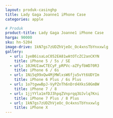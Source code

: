 ```yaml
---
layout: produk-casinghp
title: Lady Gaga Joanne1 iPhone Case
categories: apple

# Produk
product-title: Lady Gaga Joanne1 iPhone Case
harga: 90000
sku: hn-5204
image-drive: 1kN7gs7zUDZhVjeOc_Oc4xnsTbYnxxwlg
gallery:
  - url: 1yeB6isaLoC052EA81wAtOTcZC2anCKYN
    title: iPhone 5 / 5s / SE
  - url: 10JHUIawCTECyF_pRPVc-aZFyfbWD70R3
    title: iPhone 6 / 6s
  - url: 1Ni5q99xQw4MjMWlxsW6fju5vYt6UDYIm
    title: iPhone 6 Plus / 6s Plus
  - url: 1o7tgwwBpJ-VyPZnTh6nDrd4XksS0GmBW
    title: iPhone 7 / 8
  - url: 1jjYYla1mfDJ3hpqZVnprqq3UJvlq7Kni
    title: iPhone 7 Plus / 8 Plus
  - url: 1kN7gs7zUDZhVjeOc_Oc4xnsTbYnxxwlg
    title: iPhone X
---
```

